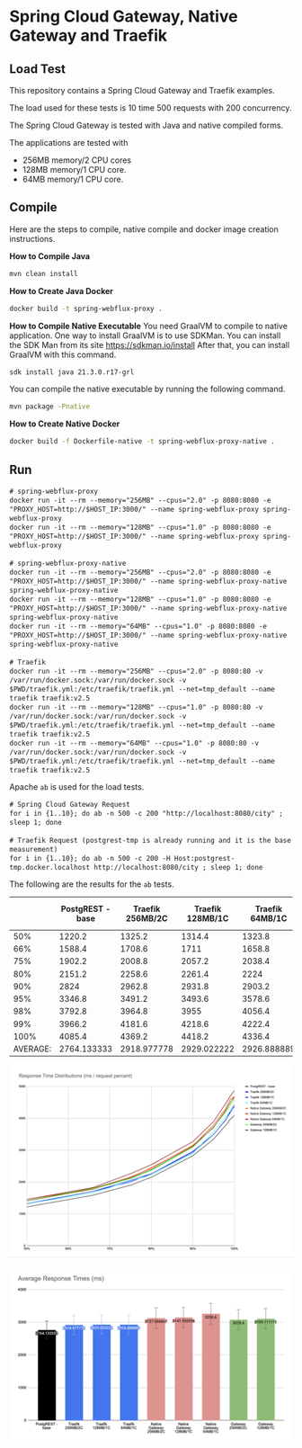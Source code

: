 # Spring Cloud Gateway, Native Gateway and Traefik


## Load Test

This repository contains a Spring Cloud Gateway and Traefik examples.

The load used for these tests is 10 time 500 requests with 200 concurrency.

The Spring Cloud Gateway is tested with Java and native compiled forms. 

The applications are tested with 

* 256MB memory/2 CPU cores 
* 128MB memory/1 CPU core.
* 64MB memory/1 CPU core.



## Compile

Here are the steps to compile, native compile and docker image creation instructions.

**How to Compile Java**
```bash
mvn clean install
```

**How to Create Java Docker**
```bash
docker build -t spring-webflux-proxy .
```

**How to Compile Native Executable**
You need GraalVM to compile to native application. One way to install GraalVM is to use SDKMan. You can install the SDK Man from its site https://sdkman.io/install
After that, you can install GraalVM with this command.
```bash
sdk install java 21.3.0.r17-grl
```

You can compile the native executable by running the following command.
```bash
mvn package -Pnative
```

**How to Create Native Docker**
```bash
docker build -f Dockerfile-native -t spring-webflux-proxy-native .
```

## Run

```
# spring-webflux-proxy
docker run -it --rm --memory="256MB" --cpus="2.0" -p 8080:8080 -e "PROXY_HOST=http://$HOST_IP:3000/" --name spring-webflux-proxy spring-webflux-proxy
docker run -it --rm --memory="128MB" --cpus="1.0" -p 8080:8080 -e "PROXY_HOST=http://$HOST_IP:3000/" --name spring-webflux-proxy spring-webflux-proxy

# spring-webflux-proxy-native
docker run -it --rm --memory="256MB" --cpus="2.0" -p 8080:8080 -e "PROXY_HOST=http://$HOST_IP:3000/" --name spring-webflux-proxy-native spring-webflux-proxy-native
docker run -it --rm --memory="128MB" --cpus="1.0" -p 8080:8080 -e "PROXY_HOST=http://$HOST_IP:3000/" --name spring-webflux-proxy-native spring-webflux-proxy-native
docker run -it --rm --memory="64MB" --cpus="1.0" -p 8080:8080 -e "PROXY_HOST=http://$HOST_IP:3000/" --name spring-webflux-proxy-native spring-webflux-proxy-native

# Traefik
docker run -it --rm --memory="256MB" --cpus="2.0" -p 8080:80 -v /var/run/docker.sock:/var/run/docker.sock -v $PWD/traefik.yml:/etc/traefik/traefik.yml --net=tmp_default --name traefik traefik:v2.5
docker run -it --rm --memory="128MB" --cpus="1.0" -p 8080:80 -v /var/run/docker.sock:/var/run/docker.sock -v $PWD/traefik.yml:/etc/traefik/traefik.yml --net=tmp_default --name traefik traefik:v2.5
docker run -it --rm --memory="64MB" --cpus="1.0" -p 8080:80 -v /var/run/docker.sock:/var/run/docker.sock -v $PWD/traefik.yml:/etc/traefik/traefik.yml --net=tmp_default --name traefik traefik:v2.5
```

Apache `ab` is used for the load tests.

```
# Spring Cloud Gateway Request
for i in {1..10}; do ab -n 500 -c 200 "http://localhost:8080/city" ; sleep 1; done

# Traefik Request (postgrest-tmp is already running and it is the base measurement)
for i in {1..10}; do ab -n 500 -c 200 -H Host:postgrest-tmp.docker.localhost http://localhost:8080/city ; sleep 1; done
```

The following are the results for the `ab` tests.

|          | PostgREST - base | Traefik 256MB/2C | Traefik 128MB/1C | Traefik 64MB/1C | Native Gateway 256MB/2C | Native Gateway 128MB/1C | Native Gateway 64MB/1C | Gateway 256MB/2C | Gateway 128MB/1C |
| -------- | ---------------- | ---------------- | ---------------- | --------------- | ----------------------- | ----------------------- | ---------------------- | ---------------- | ---------------- |
| 50%      | 1220.2           | 1325.2           | 1314.4           | 1323.8          | 1456                    | 1410.6                  | 1455.6                 | 1411.4           | 1411             |
| 66%      | 1588.4           | 1708.6           | 1711             | 1658.8          | 1787.8                  | 1772.4                  | 1829                   | 1782.2           | 1810.4           |
| 75%      | 1902.2           | 2008.8           | 2057.2           | 2038.4          | 2161.6                  | 2143.8                  | 2265.6                 | 2108.2           | 2129.4           |
| 80%      | 2151.2           | 2258.6           | 2261.4           | 2224            | 2432.6                  | 2447.6                  | 2544.8                 | 2369.6           | 2393             |
| 90%      | 2824             | 2962.8           | 2931.8           | 2903.2          | 3157.8                  | 3136.4                  | 3268                   | 3096             | 3115.2           |
| 95%      | 3346.8           | 3491.2           | 3493.6           | 3578.6          | 3704                    | 3787.2                  | 3899                   | 3727.4           | 3720.6           |
| 98%      | 3792.8           | 3964.8           | 3955             | 4056.4          | 4268.2                  | 4312.8                  | 4483.2                 | 4207             | 4250.4           |
| 99%      | 3966.2           | 4181.6           | 4218.6           | 4222.4          | 4479.8                  | 4593.4                  | 4692.6                 | 4398.4           | 4494.6           |
| 100%     | 4085.4           | 4369.2           | 4418.2           | 4336.4          | 4695.8                  | 4673.4                  | 4871.6                 | 4605.4           | 4657.4           |
| AVERAGE: | 2764.133333      | 2918.977778      | 2929.022222      | 2926.888889     | 3127.066667             | 3141.955556             | 3256.6                 | 3078.4           | 3109.111111      |


![Response Times](img/responsetime.png "Response Times")

![Average Responses](img/averageresponse.png "Average Responses")


